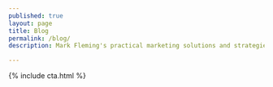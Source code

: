 ```yaml
---
published: true
layout: page
title: Blog
permalink: /blog/
description: Mark Fleming's practical marketing solutions and strategies for content, digital, analytics, and marketing automation.

---
```


{% include cta.html %}
